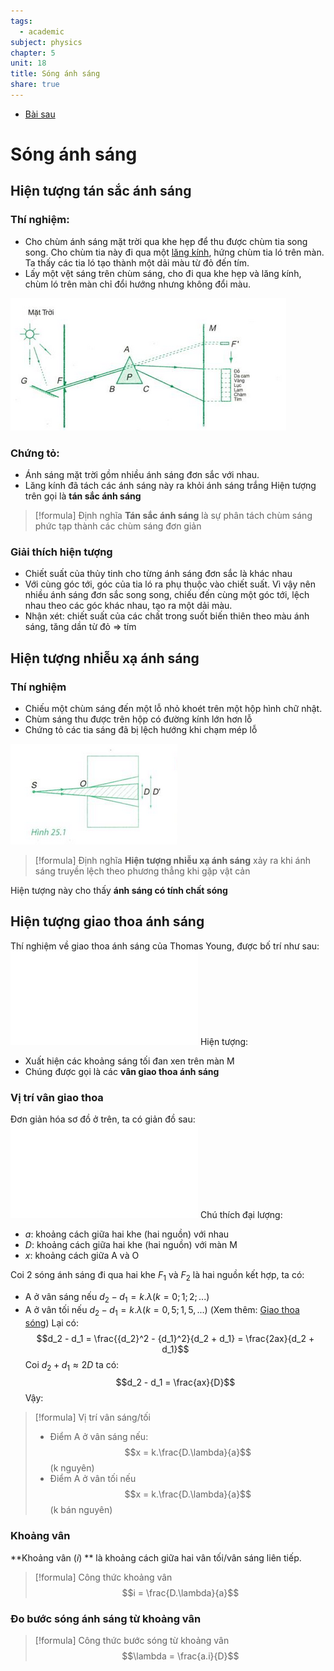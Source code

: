 ```yaml
---
tags:
  - academic
subject: physics
chapter: 5
unit: 18
title: Sóng ánh sáng
share: true
---
```




- [Bài sau](VL1219%20-%20B%E1%BB%A9c%20x%E1%BA%A1%20%C3%A1nh%20s%C3%A1ng.md)




# Sóng ánh sáng

## Hiện tượng tán sắc ánh sáng
### Thí nghiệm: 
- Cho chùm ánh sáng mặt trời qua khe hẹp để thu được chùm tia song song. Cho chùm tia này đi qua một [lăng kính](ch7_u23_lang_kinh.md), hứng chùm tia ló trên màn. Ta thấy các tia ló tạo thành một dải màu từ đỏ đến tím.
- Lấy một vệt sáng trên chùm sáng, cho đi qua khe hẹp và lăng kính, chùm ló trên màn chỉ đổi hướng nhưng không đổi màu.

![Pasted image 20230728201052](../../../../../attachment/Pasted%20image%2020230728201052.png)

### Chứng tỏ:
- Ánh sáng mặt trời gồm nhiều ánh sáng đơn sắc với nhau.
- Lăng kính đã tách các ánh sáng này ra khỏi ánh sáng trắng
Hiện tượng trên gọi là **tán sắc ánh sáng**

>[!formula] Định nghĩa
>**Tán sắc ánh sáng** là sự phân tách chùm sáng phức tạp thành các chùm sáng đơn giản

### Giải thích hiện tượng
- Chiết suất của thủy tinh cho từng ánh sáng đơn sắc là khác nhau
- Với cùng góc tới, góc của tia ló ra phụ thuộc vào chiết suất. Vì vậy nên nhiều ánh sáng đơn sắc song song, chiếu đến cùng một góc tới, lệch nhau theo các góc khác nhau, tạo ra một dải màu.
- Nhận xét: chiết suất của các chất trong suốt biến thiên theo màu ánh sáng, tăng dần từ đỏ => tím

## Hiện tượng nhiễu xạ ánh sáng

### Thí nghiệm
- Chiếu một chùm sáng đến một lỗ nhỏ khoét trên một hộp hình chữ nhật.
- Chùm sáng thu được trên hộp có đường kính lớn hơn lỗ
- Chứng tỏ các tia sáng đã bị lệch hướng khi chạm mép lỗ

![Pasted image 20230728202411](../../../../../attachment/Pasted%20image%2020230728202411.png)

>[!formula] Định nghĩa
>**Hiện tượng nhiễu xạ ánh sáng** xảy ra khi ánh sáng truyền lệch theo phương thẳng khi gặp vật cản

Hiện tượng này cho thấy **ánh sáng có tính chất sóng**

## Hiện tượng giao thoa ánh sáng
Thí nghiệm về giao thoa ánh sáng của Thomas Young, được bố trí như sau:
![giao_thoa_anh_sang_young.excalidraw](giao_thoa_anh_sang_young.excalidraw.md)
Hiện tượng:
- Xuất hiện các khoảng sáng tối đan xen trên màn M
- Chúng được gọi là các **vân giao thoa ánh sáng**

### Vị trí vân giao thoa
Đơn giản hóa sơ đồ ở trên, ta có giản đồ sau:
![giao_thoa_anh_sang_vi_tri_van.excalidraw](giao_thoa_anh_sang_vi_tri_van.excalidraw.md)
Chú thích đại lượng:
- $a$: khoảng cách giữa hai khe (hai nguồn) với nhau
- $D$: khoảng cách giữa hai khe (hai nguồn) với màn M
- $x$: khoảng cách giữa A và O

Coi 2 sóng ánh sáng đi qua hai khe $F_1$ và $F_2$ là hai nguồn kết hợp, ta có:
- A ở vân sáng nếu $d_2-d_1 = k.\lambda (k = 0;1;2;...)$ 
- A ở vân tối nếu $d_2-d_1 = k.\lambda (k=0,5;1,5,...)$
(Xem thêm: [Giao thoa sóng](./VL1207%20-%20Giao%20thoa%20s%C3%B3ng.md))
Lại có: 
$$d_2 - d_1 = \frac{{d_2}^2 - {d_1}^2}{d_2 + d_1} = \frac{2ax}{d_2 + d_1}$$
Coi $d_2 + d_1 \approx 2D$ ta có:
$$d_2 - d_1 = \frac{ax}{D}$$
Vậy:
> [!formula] Vị trí vân sáng/tối
> - Điểm A ở vân sáng nếu:
> $$x = k.\frac{D.\lambda}{a}$$
> (k nguyên)
> - Điểm A ở vân tối nếu
> $$x = k.\frac{D.\lambda}{a}$$
> (k bán nguyên)

### Khoảng vân
**Khoảng vân ($i$) ** là khoảng cách giữa hai vân tối/vân sáng liên tiếp.
>[!formula] Công thức khoảng vân
>$$i = \frac{D.\lambda}{a}$$

### Đo bước sóng ánh sáng từ khoảng vân
>[!formula] Công thức bước sóng từ khoảng vân
>$$\lambda = \frac{a.i}{D}$$

